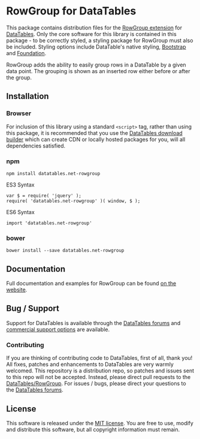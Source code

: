 # RowGroup for DataTables 

This package contains distribution files for the [RowGroup extension](https://datatables.net/extensions/rowgroup) for [DataTables](https://datatables.net/). Only the core software for this library is contained in this package - to be correctly styled, a styling package for RowGroup must also be included. Styling options include DataTable's native styling, [Bootstrap](http://getbootstrap.com) and [Foundation](http://foundation.zurb.com/).

RowGroup adds the ability to easily group rows in a DataTable by a given data point. The grouping is shown as an inserted row either before or after the group.


## Installation

### Browser

For inclusion of this library using a standard `<script>` tag, rather than using this package, it is recommended that you use the [DataTables download builder](//datatables.net/download) which can create CDN or locally hosted packages for you, will all dependencies satisfied.

### npm

```
npm install datatables.net-rowgroup
```

ES3 Syntax
```
var $ = require( 'jquery' );
require( 'datatables.net-rowgroup' )( window, $ );
```

ES6 Syntax
```
import 'datatables.net-rowgroup'
```

### bower

```
bower install --save datatables.net-rowgroup
```



## Documentation

Full documentation and examples for RowGroup can be found [on the website](https://datatables.net/extensions/rowgroup).

## Bug / Support

Support for DataTables is available through the [DataTables forums](//datatables.net/forums) and [commercial support options](//datatables.net/support) are available.


### Contributing

If you are thinking of contributing code to DataTables, first of all, thank you! All fixes, patches and enhancements to DataTables are very warmly welcomed. This repository is a distribution repo, so patches and issues sent to this repo will not be accepted. Instead, please direct pull requests to the [DataTables/RowGroup](http://github.com/DataTables/RowGroup). For issues / bugs, please direct your questions to the [DataTables forums](//datatables.net/forums).


## License

This software is released under the [MIT license](//datatables.net/license). You are free to use, modify and distribute this software, but all copyright information must remain.
